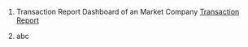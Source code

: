 1. Transaction Report Dashboard of an Market Company
[Transaction Report](https://lookerstudio.google.com/reporting/fbcfa47b-e899-45b2-a213-2720d23d92d3)

2. abc
